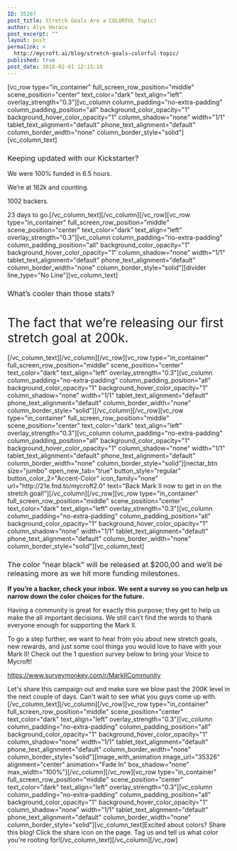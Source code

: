 ```yaml
---
ID: 35267
post_title: Stretch Goals Are a COLORFUL Topic!
author: Alyx Horace
post_excerpt: ""
layout: post
permalink: >
  http://mycroft.ai/blog/stretch-goals-colorful-topic/
published: true
post_date: 2018-02-01 12:15:18
---
```

[vc_row type="in_container" full_screen_row_position="middle" scene_position="center" text_color="dark" text_align="left" overlay_strength="0.3"][vc_column column_padding="no-extra-padding" column_padding_position="all" background_color_opacity="1" background_hover_color_opacity="1" column_shadow="none" width="1/1" tablet_text_alignment="default" phone_text_alignment="default" column_border_width="none" column_border_style="solid"][vc_column_text]
<h3><span style="font-weight: 400;">Keeping updated with our Kickstarter?</span></h3>
<span style="font-weight: 400;">We were 100% funded in 6.5 hours.</span>

<span style="font-weight: 400;">We’re at 162k and counting.</span>

<span style="font-weight: 400;">1002 backers.</span>

<span style="font-weight: 400;">23 days to go.</span>[/vc_column_text][/vc_column][/vc_row][vc_row type="in_container" full_screen_row_position="middle" scene_position="center" text_color="dark" text_align="left" overlay_strength="0.3"][vc_column column_padding="no-extra-padding" column_padding_position="all" background_color_opacity="1" background_hover_color_opacity="1" column_shadow="none" width="1/1" tablet_text_alignment="default" phone_text_alignment="default" column_border_width="none" column_border_style="solid"][divider line_type="No Line"][vc_column_text]
<h3><span style="font-weight: 400;">What’s cooler than those stats?</span></h3>
<h1><span style="font-weight: 400;">The fact that we’re releasing our first stretch goal at 200k. </span></h1>
[/vc_column_text][/vc_column][/vc_row][vc_row type="in_container" full_screen_row_position="middle" scene_position="center" text_color="dark" text_align="left" overlay_strength="0.3"][vc_column column_padding="no-extra-padding" column_padding_position="all" background_color_opacity="1" background_hover_color_opacity="1" column_shadow="none" width="1/1" tablet_text_alignment="default" phone_text_alignment="default" column_border_width="none" column_border_style="solid"][/vc_column][/vc_row][vc_row type="in_container" full_screen_row_position="middle" scene_position="center" text_color="dark" text_align="left" overlay_strength="0.3"][vc_column column_padding="no-extra-padding" column_padding_position="all" background_color_opacity="1" background_hover_color_opacity="1" column_shadow="none" width="1/1" tablet_text_alignment="default" phone_text_alignment="default" column_border_width="none" column_border_style="solid"][nectar_btn size="jumbo" open_new_tab="true" button_style="regular" button_color_2="Accent-Color" icon_family="none" url="http://21e.fnd.to/mycroft2.0" text="Back Mark II now to get in on the stretch goal!"][/vc_column][/vc_row][vc_row type="in_container" full_screen_row_position="middle" scene_position="center" text_color="dark" text_align="left" overlay_strength="0.3"][vc_column column_padding="no-extra-padding" column_padding_position="all" background_color_opacity="1" background_hover_color_opacity="1" column_shadow="none" width="1/1" tablet_text_alignment="default" phone_text_alignment="default" column_border_width="none" column_border_style="solid"][vc_column_text]
<h3><span style="font-weight: 400;">The color “near black” will be released at $200,00 and we’ll be releasing more as we hit more funding milestones. </span></h3>
<strong>If you’re a backer, check your inbox. We sent a survey so you can help us narrow down the color choices for the future.</strong>

<span style="font-weight: 400;">Having a community is great for exactly this purpose; they get to help us make the all important decisions. We still can't find the words to thank everyone enough for supporting the Mark II.</span>

To go a step further, we want to hear from you about new stretch goals, new rewards, and just some cool things you would love to have with your Mark II! Check out the 1 question survey below to bring your Voice to Mycroft!

<a class="theme markdown__link" href="https://www.surveymonkey.com/r/MarkIICommunity" target="_blank" rel="noopener noreferrer">https://www.surveymonkey.com/r/MarkIICommunity</a>

Let's share this campaign out and make sure we blow past the 200K level in the next couple of days. Can't wait to see what you guys come up with.[/vc_column_text][/vc_column][/vc_row][vc_row type="in_container" full_screen_row_position="middle" scene_position="center" text_color="dark" text_align="left" overlay_strength="0.3"][vc_column column_padding="no-extra-padding" column_padding_position="all" background_color_opacity="1" background_hover_color_opacity="1" column_shadow="none" width="1/1" tablet_text_alignment="default" phone_text_alignment="default" column_border_width="none" column_border_style="solid"][image_with_animation image_url="35326" alignment="center" animation="Fade In" box_shadow="none" max_width="100%"][/vc_column][/vc_row][vc_row type="in_container" full_screen_row_position="middle" scene_position="center" text_color="dark" text_align="left" overlay_strength="0.3"][vc_column column_padding="no-extra-padding" column_padding_position="all" background_color_opacity="1" background_hover_color_opacity="1" column_shadow="none" width="1/1" tablet_text_alignment="default" phone_text_alignment="default" column_border_width="none" column_border_style="solid"][vc_column_text]Excited about colors? Share this blog! Click the share icon on the page. Tag us and tell us what color you're rooting for![/vc_column_text][/vc_column][/vc_row]